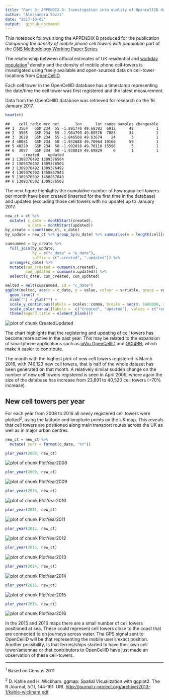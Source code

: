 ```yaml
---
title: "Part 3: APPENDIX B: Investigation into quality of OpencellID data"
author: "Alessandra Sozzi"  
date: "2017-10-05"
output:  github_document
---
```


This notebook follows along the APPENDIX B produced for the publication *Comparing the density of mobile phone cell towers with population* part of the [ONS Methodology Working Paper Series]()

The relationship between official estimates of UK residential and [workday population](https://www.ons.gov.uk/peoplepopulationandcommunity/populationandmigration/populationestimates/articles/theworkdaypopulationofenglandandwales/2013-10-31#data)<sup>1</sup> density and the density of mobile phone cell-towers is investigated using freely available and open-sourced data on cell-tower locations from [OpenCellID](https://opencellid.org/).




Each cell tower in the OpenCellID database has a timestamp representing the date/time the cell tower was first registered and the latest measurement. 

Data from the OpenCellID database was retrieved for research on the 16 January 2017.


```r
head(ct)
```

```
##    cell radio mcc net       lon      lat range samples changeable
## 1  3564   GSM 234  55 -1.891770 49.68383  6912      48          1
## 2  3505   GSM 234  55 -1.904799 49.68576  7083      34          1
## 3  3628   GSM 234  55 -1.846508 49.63674    24       3          1
## 4 40081   GSM 234  50 -1.942688 49.70964 19160      59          1
## 5 40220   GSM 234  50 -1.992018 49.70110 15596       5          1
## 6  3097   GSM 234  50 -1.938819 49.69829     0       1          1
##      created    updated
## 1 1309376492 1309376504
## 2 1309376492 1309376504
## 3 1309376492 1309376492
## 4 1309376502 1458857843
## 5 1309376502 1458857843
## 6 1309376502 1309376502
```

The next figure highlights the cumulative number of how many cell towers per month have been created (inserted for the first time in the database) and updated (excluding those cell towers with no update) up to January 2017.


```r
new_ct = ct %>% 
  mutate( c_date = monthStart(created),
          u_date = monthStart(updated))
by_create = count(new_ct, c_date)
by_update = new_ct %>% group_by(u_date) %>% summarise(n = length(cell[samples > 1]))
```


```r
cumsummed = by_create %>% 
  full_join(by_update, 
            by = c("c_date" = "u_date"), 
            suffix = c(".created", ".updated")) %>%
  arrange(c_date) %>%
  mutate(cum_created = cumsum(n.created), 
         cum_updated = cumsum(n.updated)) %>%
  select(c_date, cum_created, cum_updated)

melted = melt(cumsummed, id = "c_date")
ggplot(melted, aes(x = c_date, y = value, colour = variable, group = variable)) + 
  geom_line() +
  xlab("") + ylab("") +
  scale_y_continuous(labels = scales::comma, breaks = seq(0, 1600000, 200000)) +
  scale_color_manual(labels =  c("Created", "Updated"), values = c("red", "blue")) + 
  theme(legend.title = element_blank())
```

![plot of chunk CreatedUpdated](figures//CreatedUpdated-1.png)


The chart highlights that the registering and updating of cell towers has become more active in the past year. This may be related to the expansion of smartphone applications such as [inViu OpenCellID](http://wiki.opencellid.org/wiki/Data_sources) and [OCI4BB](https://sourceforge.net/projects/oci4bb/), which make it easier to contribute.

The month with the highest pick of new cell towers registered is March 2016, with 740,123 new cell towers, that is half of the whole dataset has been generated on that month. A relatively similar sudden change on the number of new cell towers registered is seen in April 2009, where again the size of the database has increase from 23,891 to 40,520 cell towers (+70% increase).

## New cell towers per year

For each year from 2008 to 2016 all newly registered cell towers were plotted<sup>2</sup>, using the latitude and longitude points on the UK map. This reveals that cell towers are positioned along main transport routes across the UK as well as in major urban centres.


```r
new_ct = new_ct %>% 
  mutate( year = format(c_date, "%Y"))
```


```r
plor_year(2008, new_ct)
```

![plot of chunk PlotYear2008](figures//PlotYear2008-1.png)

```r
plor_year(2009, new_ct)
```

![plot of chunk PlotYear2009](figures//PlotYear2009-1.png)


```r
plor_year(2010, new_ct)
```

![plot of chunk PlotYear2010](figures//PlotYear2010-1.png)


```r
plor_year(2011, new_ct)
```

![plot of chunk PlotYear2011](figures//PlotYear2011-1.png)


```r
plor_year(2012, new_ct)
```

![plot of chunk PlotYear2012](figures//PlotYear2012-1.png)


```r
plor_year(2013, new_ct)
```

![plot of chunk PlotYear2013](figures//PlotYear2013-1.png)


```r
plor_year(2014, new_ct)
```

![plot of chunk PlotYear2014](figures//PlotYear2014-1.png)


```r
plor_year(2015, new_ct)
```

![plot of chunk PlotYear2015](figures//PlotYear2015-1.png)


```r
plor_year(2016, new_ct)
```

![plot of chunk PlotYear2016](figures//PlotYear2016-1.png)

In the 2015 and 2016 maps there are a small number of cell towers positioned at sea. These could represent cell towers close to the coast that are connected to on journeys across water. The GPS signal sent to OpenCellID will be that representing the mobile user’s exact position. Another possibility, is that ferries/ships started to have their own cell tower/antennae or that contributors to OpenCellID have just made an observation of these cell-towers.   

---

<sup>1</sup> Based on Census 2011

<sup>2</sup> D. Kahle and H. Wickham. ggmap: Spatial Visualization with ggplot2. The R Journal,
  5(1), 144-161. URL http://journal.r-project.org/archive/2013-1/kahle-wickham.pdf


